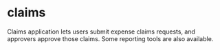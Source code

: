 # claims
Claims application lets users submit expense claims requests, and approvers approve those claims. Some reporting tools are also available.
